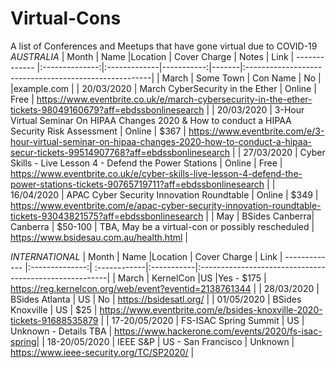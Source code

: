 # Virtual-Cons
A list of Conferences and Meetups that have gone virtual due to COVID-19
*AUSTRALIA*
| Month         | Name           |Location       | Cover Charge  | Notes | Link
| ------------- |:--------------:|:-------------|-----------:|-------|:------------------------------------------------------|
|   March       | Some Town      | Con Name       | No        |  |example.com |
| 20/03/2020 | March CyberSecurity in the Ether | Online | Free | https://www.eventbrite.co.uk/e/march-cybersecurity-in-the-ether-tickets-98049160679?aff=ebdssbonlinesearch |
| 20/03/2020 | 3-Hour Virtual Seminar On HIPAA Changes 2020 & How to conduct a HIPAA Security Risk Assessment | Online | $367 | https://www.eventbrite.com/e/3-hour-virtual-seminar-on-hipaa-changes-2020-how-to-conduct-a-hipaa-secur-tickets-99514907768?aff=ebdssbonlinesearch |
| 27/03/2020 | Cyber Skills - Live Lesson 4 - Defend the Power Stations | Online | Free | https://www.eventbrite.co.uk/e/cyber-skills-live-lesson-4-defend-the-power-stations-tickets-90765719711?aff=ebdssbonlinesearch |
| 16/04/2020 | APAC Cyber Security Innovation Roundtable | Online | $349 | https://www.eventbrite.com/e/apac-cyber-security-innovation-roundtable-tickets-93043821575?aff=ebdssbonlinesearch |
|   May         | BSides Canberra| Canberra      | $50-100    | TBA, May be a virtual-con or possibly rescheduled | https://www.bsidesau.com.au/health.html | 


*INTERNATIONAL*
| Month         | Name           |Location       | Cover Charge  | Link
| ------------- |:--------------:| :------------|:-----------|:-------------------------------------------------------|
|    March      | KernelCon      |US              |Yes - $175 | https://reg.kernelcon.org/web/event?eventid=2138761344 |
|   28/03/2020  | BSides Atlanta | US             | No | https://bsidesatl.org/ |
| 01/05/2020 | BSides Knoxville | US | $25 | https://www.eventbrite.com/e/bsides-knoxville-2020-tickets-91688535879 |
| 17-20/05/2020 | FS-ISAC Spring Summit | US | Unknown - Details TBA | https://www.hackerone.com/events/2020/fs-isac-spring|
| 18-20/05/2020 | IEEE S&P | US - San Francisco | Unknown | https://www.ieee-security.org/TC/SP2020/ |
